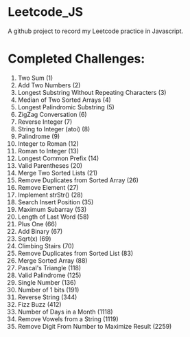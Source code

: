 # Leetcode_JS
A github project to record my Leetcode practice in Javascript.

# Completed Challenges:
1. Two Sum (1)
2. Add Two Numbers (2)
3. Longest Substring Without Repeating Characters (3)
4. Median of Two Sorted Arrays (4)
5. Longest Palindromic Substring (5)
6. ZigZag Conversation (6)
7. Reverse Integer (7)
8. String to Integer (atoi) (8)
9. Palindrome (9)
12. Integer to Roman (12)
13. Roman to Integer (13)
14. Longest Common Prefix (14)
20. Valid Parentheses (20)
21. Merge Two Sorted Lists (21)
26. Remove Duplicates from Sorted Array (26)
27. Remove Element (27)
28. Implement strStr() (28)
35. Search Insert Position (35)
53. Maximum Subarray (53)
58. Length of Last Word (58)
66. Plus One (66)
67. Add Binary (67)
69. Sqrt(x) (69)
70. Climbing Stairs (70)
83. Remove Duplicates from Sorted List (83)
88. Merge Sorted Array (88)
118. Pascal's Triangle (118)
125. Valid Palindrome (125)
136. Single Number (136)
191. Number of 1 bits (191)
344. Reverse String (344)
412. Fizz Buzz (412)
1118. Number of Days in a Month (1118)
1119. Remove Vowels from a String (1119)
2259. Remove Digit From Number to Maximize Result (2259)
